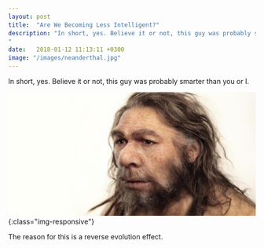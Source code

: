```yaml
---
layout: post
title:  "Are We Becoming Less Intelligent?"
description: "In short, yes. Believe it or not, this guy was probably smarter than you or I.
"
date:   2018-01-12 11:13:11 +0300
image: "/images/neanderthal.jpg"
---
```

In short, yes. Believe it or not, this guy was probably smarter than you or I.

![crowd](/images/neanderthal.jpg){:class="img-responsive"}

The reason for this is a reverse evolution effect.
